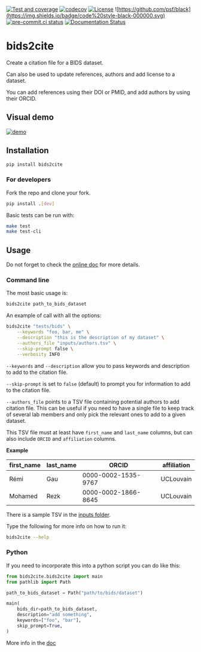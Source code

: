 [![Test and coverage](https://github.com/Remi-Gau/bids2cite/actions/workflows/test_and_coverage.yml/badge.svg?branch=main)](https://github.com/Remi-Gau/bids2cite/actions/workflows/test_and_coverage.yml)
[![codecov](https://codecov.io/gh/Remi-Gau/bids2cite/branch/main/graph/badge.svg?token=UBE490738A)](https://codecov.io/gh/Remi-Gau/bids2cite)
[![License](https://img.shields.io/badge/license-GPL3-blue.svg)](./LICENSE)
![https://github.com/psf/black](https://img.shields.io/badge/code%20style-black-000000.svg)
[![pre-commit.ci status](https://results.pre-commit.ci/badge/github/Remi-Gau/bids2cite/main.svg)](https://results.pre-commit.ci/latest/github/Remi-Gau/bids2cite/main)
[![Documentation Status](https://readthedocs.org/projects/bids2cite/badge/?version=latest)](https://bids2cite.readthedocs.io/en/latest/?badge=latest)

# bids2cite

Create a citation file for a BIDS dataset.

Can also be used to update references, authors and add license to a dataset.

You can add references using their DOI or PMID, and add authors by using their
ORCID.

## Visual demo

[![demo](https://user-images.githubusercontent.com/6961185/194825672-d7af29d1-62db-49bf-8d74-9d4fa8d32b32.png)](https://www.youtube.com/embed/BXSW5KGoQRY)

## Installation

```bash
pip install bids2cite
```

### For developers

Fork the repo and clone your fork.

```bash
pip install .[dev]
```

Basic tests can be run with:

```bash
make test
make test-cli
```

## Usage

Do not forget to check the [online doc](https://bids2cite.readthedocs.io) for
more details.

### Command line

The most basic usage is:

```bash
bids2cite path_to_bids_dataset
```

An example of call with all the options:

```bash
bids2cite "tests/bids" \
    --keywords "foo, bar, me" \
    --description "this is the description of my dataset" \
    --authors_file "inputs/authors.tsv" \
    --skip-prompt false \
    --verbosity INFO
```

`--keywords` and `--description` allow you to pass keywords and description to
add to the citation file.

`--skip-prompt` is set to `false` (default) to prompt you for information to add
to the citation file.

`--authors_file` points to a TSV file containing potential authors to add
citation file. This can be useful if you need to have a single file to keep
track of several lab members and only pick the relevant ones to add to a given
dataset.

This TSV file must at least have `first_name` and `last_name` columns, but can
also include `ORCID` and `affiliation` columns.

**Example**

| first_name | last_name | ORCID               | affiliation |
| ---------- | --------- | ------------------- | ----------- |
| Rémi       | Gau       | 0000-0002-1535-9767 | UCLouvain   |
| Mohamed    | Rezk      | 0000-0002-1866-8645 | UCLouvain   |

There is a sample TSV in the
[inputs folder](https://github.com/Remi-Gau/bids2cite/tree/main/inputs).

Type the following for more info on how to run it:

```bash
bids2cite --help
```

### Python

If you need to incorporate this into a python script you can do like this:

```python
from bids2cite.bids2cite import main
from pathlib import Path

path_to_bids_dataset = Path("path/to/bids/dataset")

main(
    bids_dir=path_to_bids_dataset,
    description="add something",
    keywords=["foo", "bar"],
    skip_prompt=True,
)
```

More info in the
[doc](https://bids2cite.readthedocs.io/en/latest/bids2cite.html#bids2cite.bids2cite.main)
